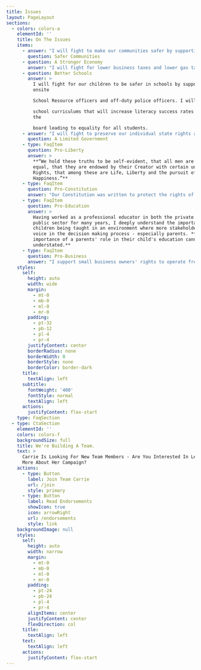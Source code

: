 ```yaml
---
title: Issues
layout: PageLayout
sections:
  - colors: colors-a
    elementId: ''
    title: On The Issues
    items:
      - answer: "I will fight to make our communities safer by supporting all law enforcement agencies.\_\n"
        question: Safer Communities
      - question: A Stronger Economy
        answer: "I will fight for lower business taxes and lower gas taxes.\n I will fight for lowering state income tax and pledge to vote against \nall tax increases. I will support any legislation that will create good \njobs in the 41st District and state wide.\_\n"
      - question: Better Schools
        answer: >
          I will fight for our children to be safer in schools by supporting
          onsite

          School Resource officers and off-duty police officers. I will support 

          school curriculums that will increase literacy success rates across
          the 

          board leading to equality for all students.
      - answer: "I will fight to preserve our individual state rights and oppose all federal government overreach efforts that may affect our local communities negatively.\_ I will support all legislation that opposes mandates that cripple our economy, education systems, and religious freedoms.\n"
        question: A Limited Government
      - type: FaqItem
        question: Pro-Liberty
        answer: >
          **“We hold these truths to be self-evident, that all men are created
          equal, that they are endowed by their Creator with certain unalienable
          Rights, that among these are Life, Liberty and the pursuit of
          Happiness.”**
      - type: FaqItem
        question: Pro-Constitution
        answer: "Our Constitution was written to protect the rights of citizens\\*\\*. As your Representative, I will vote to protect our rights and our Constitution for future generations.\_\\*\\*\n"
      - type: FaqItem
        question: Pro-Education
        answer: >
          Having worked as a professional educator in both the private and
          public sector for many years, I deeply understand the importance of
          children being taught in an environment where more stakeholders have a
          voice in the decision making process - especially parents. **The
          importance of a parents' role in their child's education cannot be
          understated.**
      - type: FaqItem
        question: Pro-Business
        answer: "I support small business owners' rights to operate freely without the threat of government interference or shut down due to government mandates. \_\n"
    styles:
      self:
        height: auto
        width: wide
        margin:
          - mt-0
          - mb-0
          - ml-0
          - mr-0
        padding:
          - pt-32
          - pb-12
          - pl-4
          - pr-4
        justifyContent: center
        borderRadius: none
        borderWidth: 0
        borderStyle: none
        borderColor: border-dark
      title:
        textAlign: left
      subtitle:
        fontWeight: '400'
        fontStyle: normal
        textAlign: left
      actions:
        justifyContent: flex-start
    type: FaqSection
  - type: CtaSection
    elementId: ''
    colors: colors-f
    backgroundSize: full
    title: We're Building A Team.
    text: >
      Carrie Is Looking For New Team Members - Are You Interested In Learning
      More About Her Campaign?
    actions:
      - type: Button
        label: Join Team Carrie
        url: /join
        style: primary
      - type: Button
        label: Read Endorsements
        showIcon: true
        icon: arrowRight
        url: /endorsements
        style: link
    backgroundImage: null
    styles:
      self:
        height: auto
        width: narrow
        margin:
          - mt-0
          - mb-0
          - ml-0
          - mr-0
        padding:
          - pt-24
          - pb-24
          - pl-4
          - pr-4
        alignItems: center
        justifyContent: center
        flexDirection: col
      title:
        textAlign: left
      text:
        textAlign: left
      actions:
        justifyContent: flex-start
---
```


